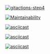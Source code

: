 [![gitactions-step4](https://github.com/sweetbunsasha/frontend-project-lvl1/workflows/gitactions-step4/badge.svg)](https://github.com/sweetbunsasha/frontend-project-lvl1/actions)

[![Maintainability](https://api.codeclimate.com/v1/badges/97ac8856f40b7aec7408/maintainability)](https://codeclimate.com/github/sweetbunsasha/frontend-project-lvl1/maintainability)

[![asciicast](https://asciinema.org/a/00aE8AYgavDDgoPvtqBEqskdn.svg)](https://asciinema.org/a/00aE8AYgavDDgoPvtqBEqskdn)

[![asciicast](https://asciinema.org/a/XNA1Ap0nJpCGmozUTstUfCFMZ.svg)](https://asciinema.org/a/XNA1Ap0nJpCGmozUTstUfCFMZ)

[![asciicast](https://asciinema.org/a/wVPSS3JnyYom4TanxsQyOg5sd.svg)](https://asciinema.org/a/wVPSS3JnyYom4TanxsQyOg5sd)
